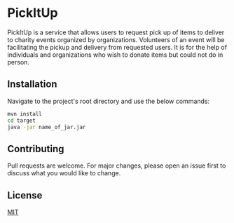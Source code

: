 # PickItUp

PickItUp is a service that allows users to request pick up of items to deliver to charity events organized by organizations. Volunteers of an event will be facilitating the pickup and delivery from requested users. It is for the help of individuals and organizations who wish to donate items but could not do in person.
## Installation

Navigate to the project's root directory and use the below commands:
```bash
mvn install
cd target
java -jar name_of_jar.jar
```

## Contributing
Pull requests are welcome. For major changes, please open an issue first to discuss what you would like to change.

## License
[MIT](https://choosealicense.com/licenses/mit/)
